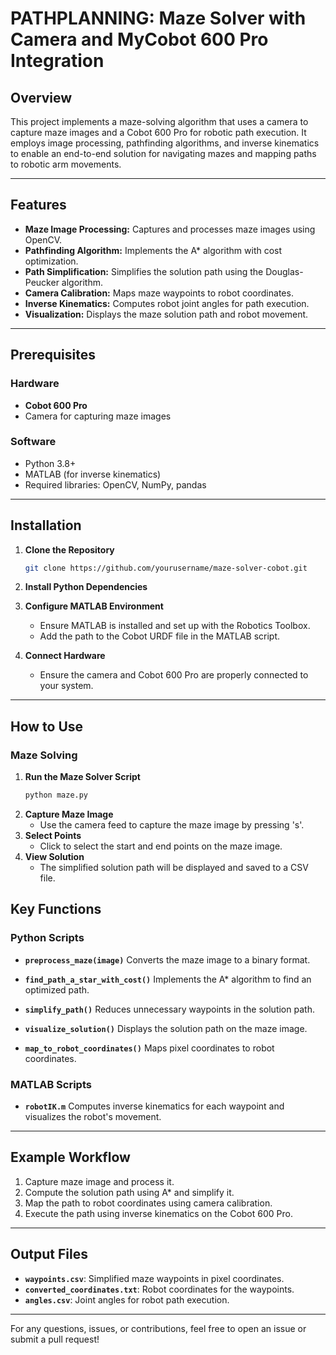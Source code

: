 # PATHPLANNING: Maze Solver with Camera and MyCobot 600 Pro Integration

## Overview
This project implements a maze-solving algorithm that uses a camera to capture maze images and a Cobot 600 Pro for robotic path execution. It employs image processing, pathfinding algorithms, and inverse kinematics to enable an end-to-end solution for navigating mazes and mapping paths to robotic arm movements.

---

## Features
- **Maze Image Processing:** Captures and processes maze images using OpenCV.
- **Pathfinding Algorithm:** Implements the A* algorithm with cost optimization.
- **Path Simplification:** Simplifies the solution path using the Douglas-Peucker algorithm.
- **Camera Calibration:** Maps maze waypoints to robot coordinates.
- **Inverse Kinematics:** Computes robot joint angles for path execution.
- **Visualization:** Displays the maze solution path and robot movement.

---

## Prerequisites

### Hardware
- **Cobot 600 Pro**
- Camera for capturing maze images

### Software
- Python 3.8+
- MATLAB (for inverse kinematics)
- Required libraries: OpenCV, NumPy, pandas

---

## Installation

1. **Clone the Repository**
   ```bash
   git clone https://github.com/yourusername/maze-solver-cobot.git
   ```

2. **Install Python Dependencies**

3. **Configure MATLAB Environment**
   - Ensure MATLAB is installed and set up with the Robotics Toolbox.
   - Add the path to the Cobot URDF file in the MATLAB script.

4. **Connect Hardware**
   - Ensure the camera and Cobot 600 Pro are properly connected to your system.

---

## How to Use

### Maze Solving
1. **Run the Maze Solver Script**
   ```bash
   python maze.py
   ```
2. **Capture Maze Image**
   - Use the camera feed to capture the maze image by pressing 's'.
3. **Select Points**
   - Click to select the start and end points on the maze image.
4. **View Solution**
   - The simplified solution path will be displayed and saved to a CSV file.

## Key Functions

### Python Scripts
- **`preprocess_maze(image)`**
  Converts the maze image to a binary format.

- **`find_path_a_star_with_cost()`**
  Implements the A* algorithm to find an optimized path.

- **`simplify_path()`**
  Reduces unnecessary waypoints in the solution path.

- **`visualize_solution()`**
  Displays the solution path on the maze image.

- **`map_to_robot_coordinates()`**
  Maps pixel coordinates to robot coordinates.

### MATLAB Scripts
- **`robotIK.m`**
  Computes inverse kinematics for each waypoint and visualizes the robot's movement.

---

## Example Workflow
1. Capture maze image and process it.
2. Compute the solution path using A* and simplify it.
3. Map the path to robot coordinates using camera calibration.
4. Execute the path using inverse kinematics on the Cobot 600 Pro.

---

## Output Files
- **`waypoints.csv`**: Simplified maze waypoints in pixel coordinates.
- **`converted_coordinates.txt`**: Robot coordinates for the waypoints.
- **`angles.csv`**: Joint angles for robot path execution.

---

For any questions, issues, or contributions, feel free to open an issue or submit a pull request!

